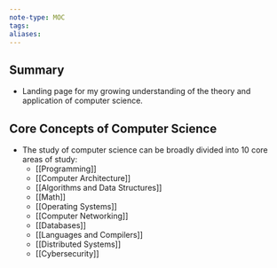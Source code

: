 ```yaml
---
note-type: MOC
tags:
aliases:
---
```

## Summary
- Landing page for my growing understanding of the theory and application of computer science.
## Core Concepts of Computer Science
- The study of computer science can be broadly divided into 10 core areas of study:
	- [[Programming]]
	- [[Computer Architecture]]
	- [[Algorithms and Data Structures]]
	- [[Math]]
	- [[Operating Systems]]
	- [[Computer Networking]]
	- [[Databases]]
	- [[Languages and Compilers]]
	- [[Distributed Systems]]
	- [[Cybersecurity]]
